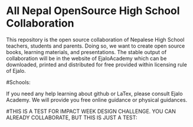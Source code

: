 # All Nepal OpenSource High School Collaboration

This repository is the open source collaboration of Nepalese High School teachers, students and parents.
Doing so, we want to create open source books, learning materials, and presentations. 
The stable output of collaboration will be in the website of EjaloAcademy which can be downloaded, 
printed and distributed for free provided within licensing rule of Ejalo.


#Schools:

If you need any help learning about github or LaTex, please consult Ejalo Academy. We will provide you free 
online guidance or physical guidances.

#THIS IS A TEST FOR IMPACT WEEK DESIGN CHALLENGE. YOU CAN ALREADY COLLABORATE, BUT THIS IS JUST A TEST:
